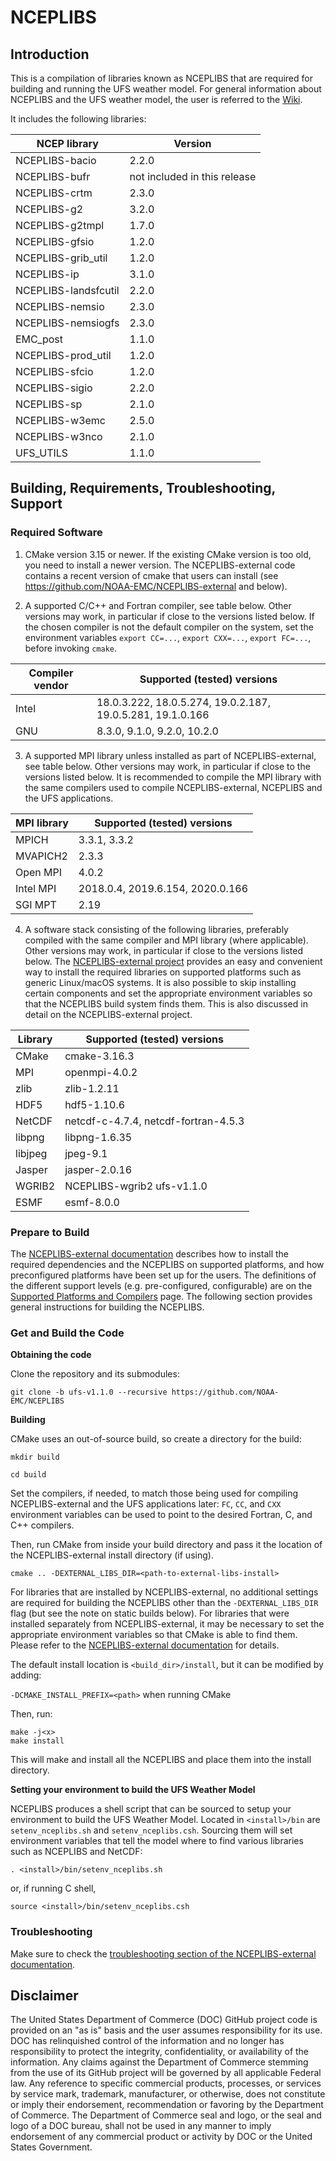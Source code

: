# NCEPLIBS

## Introduction

This is a compilation of libraries known as NCEPLIBS that are required for building and running the UFS weather model. For general information about NCEPLIBS and the UFS weather model, the user is referred to the [Wiki](https://github.com/NOAA-EMC/NCEPLIBS/wiki).

It includes the following libraries:

| NCEP library         | Version                                               |
|----------------------|-------------------------------------------------------|
| NCEPLIBS-bacio       | 2.2.0                                                 |
| NCEPLIBS-bufr        | not included in this release                          |
| NCEPLIBS-crtm        | 2.3.0                                                 |
| NCEPLIBS-g2          | 3.2.0                                                 |
| NCEPLIBS-g2tmpl      | 1.7.0                                                 |
| NCEPLIBS-gfsio       | 1.2.0                                                 |
| NCEPLIBS-grib_util   | 1.2.0                                                 |
| NCEPLIBS-ip          | 3.1.0                                                 |
| NCEPLIBS-landsfcutil | 2.2.0                                                 |
| NCEPLIBS-nemsio      | 2.3.0                                                 |
| NCEPLIBS-nemsiogfs   | 2.3.0                                                 |
| EMC_post             | 1.1.0                                                 |
| NCEPLIBS-prod_util   | 1.2.0                                                 |
| NCEPLIBS-sfcio       | 1.2.0                                                 |
| NCEPLIBS-sigio       | 2.2.0                                                 |
| NCEPLIBS-sp          | 2.1.0                                                 |
| NCEPLIBS-w3emc       | 2.5.0                                                 |
| NCEPLIBS-w3nco       | 2.1.0                                                 |
| UFS_UTILS            | 1.1.0                                                 |

## Building, Requirements, Troubleshooting, Support

### Required Software 

1. CMake version 3.15 or newer. If the existing CMake version is too old, you need to install a newer version. The NCEPLIBS-external code contains a recent version of cmake that users can install (see https://github.com/NOAA-EMC/NCEPLIBS-external and below).

2. A supported C/C++ and Fortran compiler, see table below. Other versions may work, in particular if close to the versions listed below. If the chosen compiler is not the default compiler on the system, set the environment variables `export CC=...`, `export CXX=...`, `export FC=...`, before invoking `cmake`.

| Compiler vendor | Supported (tested) versions                                |
|-----------------|------------------------------------------------------------|
| Intel           | 18.0.3.222, 18.0.5.274, 19.0.2.187, 19.0.5.281, 19.1.0.166 |
| GNU             | 8.3.0, 9.1.0, 9.2.0, 10.2.0                                |

3. A supported MPI library unless installed as part of NCEPLIBS-external, see table below. Other versions may work, in particular if close to the versions listed below. It is recommended to compile the MPI library with the same compilers used to compile NCEPLIBS-external, NCEPLIBS and the UFS applications.

| MPI library     | Supported (tested) versions                                |
|-----------------|------------------------------------------------------------|
| MPICH           | 3.3.1, 3.3.2                                               |
| MVAPICH2        | 2.3.3                                                      |
| Open MPI        | 4.0.2                                                      |
| Intel MPI       | 2018.0.4, 2019.6.154, 2020.0.166                           |
| SGI MPT         | 2.19                                                       |

4. A software stack consisting of the following libraries, preferably compiled with the same compiler and MPI library (where applicable). Other versions may work, in particular if close to the versions listed below. The [NCEPLIBS-external project](https://github.com/NOAA-EMC/NCEPLIBS-external) provides an easy and convenient way to install the required libraries on supported platforms such as generic Linux/macOS systems. It is also possible to skip installing certain components and set the appropriate environment variables so that the NCEPLIBS build system finds them. This is also discussed in detail on the NCEPLIBS-external project.

| Library         | Supported (tested) versions                                |
|-----------------|------------------------------------------------------------|
| CMake           | cmake-3.16.3                                               |
| MPI             | openmpi-4.0.2                                              |
| zlib            | zlib-1.2.11                                                |
| HDF5            | hdf5-1.10.6                                                |
| NetCDF          | netcdf-c-4.7.4, netcdf-fortran-4.5.3                       |
| libpng          | libpng-1.6.35                                              |
| libjpeg         | jpeg-9.1                                                   |
| Jasper          | jasper-2.0.16                                              |
| WGRIB2          | NCEPLIBS-wgrib2 ufs-v1.1.0                                 |
| ESMF            | esmf-8.0.0                                                 |

### Prepare to Build 

The [NCEPLIBS-external documentation](https://github.com/NOAA-EMC/NCEPLIBS-external) describes how to install the required dependencies and the NCEPLIBS on supported platforms, and how preconfigured platforms have been set up for the users. The definitions of the different support levels (e.g. pre-configured, configurable) are on the [Supported Platforms and Compilers](https://github.com/ufs-community/ufs/wiki/Supported-Platforms-and-Compilers) page. The following section provides general instructions for building the NCEPLIBS.

### Get and Build the Code

**Obtaining the code**

Clone the repository and its submodules:

`git clone -b ufs-v1.1.0 --recursive https://github.com/NOAA-EMC/NCEPLIBS`

**Building**

CMake uses an out-of-source build, so create a directory for the build:

`mkdir build`

`cd build`

Set the compilers, if needed, to match those being used for compiling NCEPLIBS-external and the UFS applications later: `FC`, `CC`, and `CXX` environment variables can be used to point to the desired Fortran, C, and C++ compilers.

Then, run CMake from inside your build directory and pass it the location of the NCEPLIBS-external install directory (if using).

`cmake .. -DEXTERNAL_LIBS_DIR=<path-to-external-libs-install>`

For libraries that are installed by NCEPLIBS-external, no additional settings are required for building the NCEPLIBS other than the `-DEXTERNAL_LIBS_DIR` flag (but see the note on static builds below). For libraries that were installed separately from NCEPLIBS-external, it may be necessary to set the appropriate environment variables so that CMake is able to find them. Please refer to the [NCEPLIBS-external documentation](https://github.com/NOAA-EMC/NCEPLIBS-external) for details.

The default install location is `<build_dir>/install`, but it can be modified by adding:

`-DCMAKE_INSTALL_PREFIX=<path>` when running CMake

Then, run:

```
make -j<x>
make install
```

This will make and install all the NCEPLIBS and place them into the install directory.

**Setting your environment to build the UFS Weather Model**

NCEPLIBS produces a shell script that can be sourced to setup your environment to build the UFS Weather Model. Located in `<install>/bin` are `setenv_nceplibs.sh` and `setenv_nceplibs.csh`. Sourcing them will set environment variables that tell the model where to find various libraries such as NCEPLIBS and NetCDF:

`. <install>/bin/setenv_nceplibs.sh`

or, if running C shell,

`source <install>/bin/setenv_nceplibs.csh`

### Troubleshooting

Make sure to check the [troubleshooting section of the NCEPLIBS-external documentation](https://github.com/NOAA-EMC/NCEPLIBS-external).

## Disclaimer

The United States Department of Commerce (DOC) GitHub project code is provided on an "as is" basis and the user assumes responsibility for its use. DOC has relinquished control of the information and no longer has responsibility to protect the integrity, confidentiality, or availability of the information. Any claims against the Department of Commerce stemming from the use of its GitHub project will be governed by all applicable Federal law. Any reference to specific commercial products, processes, or services by service mark, trademark, manufacturer, or otherwise, does not constitute or imply their endorsement, recommendation or favoring by the Department of Commerce. The Department of Commerce seal and logo, or the seal and logo of a DOC bureau, shall not be used in any manner to imply endorsement of any commercial product or activity by DOC or the United States Government.
